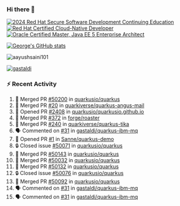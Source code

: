 ### Hi there 👋

<!--START_SECTION:badges-->
[![2024 Red Hat Secure Software Development Continuing Education](https://images.credly.com/size/110x110/images/36a76b78-c5bf-45cf-ac2c-48c3825260c7/blob)](http://www.credly.com/badges/c86e9a17-d2c3-4554-b890-7d0521710eb6 "2024 Red Hat Secure Software Development Continuing Education")
[![Red Hat Certified Cloud-Native Developer](https://images.credly.com/size/110x110/images/12ef4e4e-3d8d-4caf-9ab1-858c5bcb9619/image.png)](http://www.credly.com/badges/b6402e31-0894-48e6-b488-e2e551dcc809 "Red Hat Certified Cloud-Native Developer")
[![Oracle Certified Master, Java EE 5 Enterprise Architect](https://images.credly.com/size/110x110/images/1fa3549c-674c-4779-b3d6-d7d64eac2c23/Oracle-Certification-badge_OC-Master.png)](http://www.credly.com/badges/2565574e-b81d-410e-ab7d-24666ddcbe00 "Oracle Certified Master, Java EE 5 Enterprise Architect")
<!--END_SECTION:badges-->

[![George's GitHub stats](https://github-readme-stats.vercel.app/api?username=gastaldi&show=reviews,prs_merged&hide=contribs,prs&theme=transparent&show_icons=true)](https://github.com/anuraghazra/github-readme-stats)

<p align="left"> <img src="https://komarev.com/ghpvc/?username=gastaldi&label=Profile%20views&color=0e75b6&style=for-the-badge" alt="aayushsaini101" /> </p>

<p align="left"> <a href="https://github.com/ryo-ma/github-profile-trophy"><img src="https://github-profile-trophy.vercel.app/?username=gastaldi" alt="gastaldi" /></a> </p>

### :zap: Recent Activity

<!--START_SECTION:activity-->
1. 🎉 Merged PR [#50200](https://github.com/quarkusio/quarkus/pull/50200) in [quarkusio/quarkus](https://github.com/quarkusio/quarkus)
2. 🎉 Merged PR [#20](https://github.com/quarkiverse/quarkus-angus-mail/pull/20) in [quarkiverse/quarkus-angus-mail](https://github.com/quarkiverse/quarkus-angus-mail)
3. 💪 Opened PR [#2408](https://github.com/quarkusio/quarkusio.github.io/pull/2408) in [quarkusio/quarkusio.github.io](https://github.com/quarkusio/quarkusio.github.io)
4. 🎉 Merged PR [#372](https://github.com/forge/roaster/pull/372) in [forge/roaster](https://github.com/forge/roaster)
5. 🎉 Merged PR [#240](https://github.com/quarkiverse/quarkus-tika/pull/240) in [quarkiverse/quarkus-tika](https://github.com/quarkiverse/quarkus-tika)
6. 🗣 Commented on [#31](https://github.com/gastaldi/quarkus-ibm-mq/issues/31#issuecomment-3311856909) in [gastaldi/quarkus-ibm-mq](https://github.com/gastaldi/quarkus-ibm-mq)
7. 💪 Opened PR [#1](https://github.com/Sanne/quarkus-demo/pull/1) in [Sanne/quarkus-demo](https://github.com/Sanne/quarkus-demo)
8. 🔒 Closed issue [#50071](https://github.com/quarkusio/quarkus/issues/50071) in [quarkusio/quarkus](https://github.com/quarkusio/quarkus)
9. 🎉 Merged PR [#50143](https://github.com/quarkusio/quarkus/pull/50143) in [quarkusio/quarkus](https://github.com/quarkusio/quarkus)
10. 🎉 Merged PR [#50032](https://github.com/quarkusio/quarkus/pull/50032) in [quarkusio/quarkus](https://github.com/quarkusio/quarkus)
11. 🎉 Merged PR [#50132](https://github.com/quarkusio/quarkus/pull/50132) in [quarkusio/quarkus](https://github.com/quarkusio/quarkus)
12. 🔒 Closed issue [#50076](https://github.com/quarkusio/quarkus/issues/50076) in [quarkusio/quarkus](https://github.com/quarkusio/quarkus)
13. 🎉 Merged PR [#50092](https://github.com/quarkusio/quarkus/pull/50092) in [quarkusio/quarkus](https://github.com/quarkusio/quarkus)
14. 🗣 Commented on [#31](https://github.com/gastaldi/quarkus-ibm-mq/issues/31#issuecomment-3304103235) in [gastaldi/quarkus-ibm-mq](https://github.com/gastaldi/quarkus-ibm-mq)
15. 🗣 Commented on [#31](https://github.com/gastaldi/quarkus-ibm-mq/issues/31#issuecomment-3304089688) in [gastaldi/quarkus-ibm-mq](https://github.com/gastaldi/quarkus-ibm-mq)
<!--END_SECTION:activity-->
